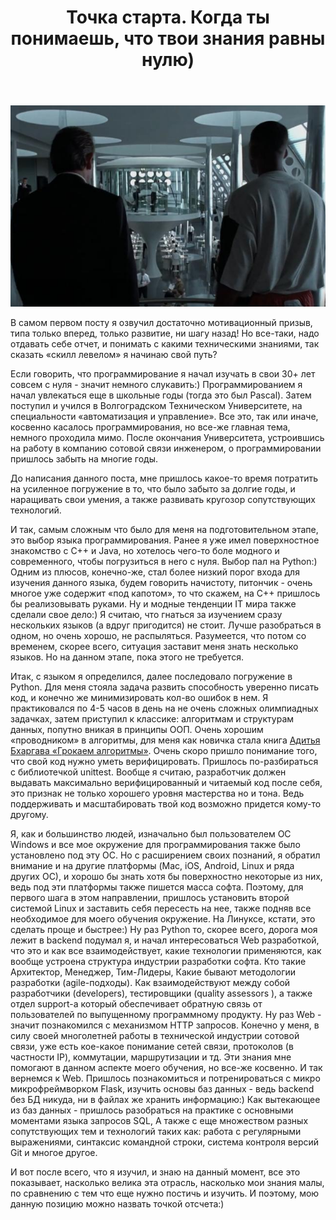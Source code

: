 ﻿---
layout: post
title: Точка старта. Когда ты понимаешь, что твои знания равны нулю)
---
<img src="\image\start-point2.jpeg" alt="drawing" width="2000"/>

В самом первом посту я озвучил достаточно мотивационный призыв, типа только вперед, только развитие, ни шагу назад! Но все-таки, надо отдавать себе отчет, и понимать с какими техническими знаниями, так сказать «скилл левелом» я начинаю свой путь? 

Если говорить, что программирование я начал изучать в свои 30+ лет совсем с нуля - значит немного слукавить:) Программированием я начал увлекаться еще в школьные годы (тогда это был Pascal). Затем поступил и учился в Волгоградском Техническом Университете, на специальности «автоматизация и управление». Все это, так или иначе, косвенно касалось программирования, но все-же главная тема, немного проходила мимо. После окончания Университета, устроившись на работу в компанию сотовой связи инженером, о программировании пришлось забыть на многие годы. 

До написания данного поста, мне пришлось какое-то время потратить на усиленное погружение в то, что было забыто за долгие годы, и наращивать свои умения, а также развивать кругозор сопутствующих технологий.

И так, самым сложным что было для меня на подготовительном этапе, это выбор языка программирования. Ранее я уже имел поверхностное знакомство с С++ и Java, но хотелось чего-то боле модного и современного, чтобы погрузиться в него с нуля. Выбор пал на Python:) Одним из плюсов, конечно-же, стал более низкий порог входа для изучения данного языка, будем говорить начистоту, питончик - очень многое уже содержит «под капотом», то что скажем, на C++ пришлось бы реализовывать руками. Ну и модные тенденции IT мира также сделали свое дело:) 
Я считаю, что гнаться за изучением сразу нескольких языков (а вдруг пригодится) не стоит. Лучше разобраться в одном, но очень хорошо, не распыляться. Разумеется, что потом со временем, скорее всего, ситуация заставит меня знать несколько языков. Но на данном этапе, пока этого не требуется.

Итак, с языком я определился, далее последовало погружение в Python. Для меня стояла задача развить способность уверенно писать код, и конечно же минимизировать кол-во ошибок в нем. Я практиковался по 4-5 часов в день на не очень сложных олимпиадных задачках, затем приступил к классике: алгоритмам и структурам данных, попутно вникая в принципы ООП. Очень хорошим «проводником» в алгоритмы, для меня как новичка стала книга [Адитья Бхаргава «Грокаем алгоритмы»](https://www.chitai-gorod.ru/catalog/book/960907/). Очень скоро пришло понимание того, что свой код нужно уметь верифицировать. Пришлось по-разбираться с библиотечкой unittest. Вообще я считаю, разработчик должен выдавать максимально верифицированный и читаемый код после себя, это признак не только хорошего уровня мастерства но и тона. Ведь поддерживать и масштабировать твой код возможно придется кому-то другому.

Я, как и большинство людей, изначально был пользователем ОС Windows и все мое окружение для программирования также было установлено под эту ОС. Но с расширением своих познаний, я обратил внимание и на другие платформы (Mac, iOS, Android, Linux и ряда других ОС), и хорошо бы знать хотя бы поверхностно некоторые из них, ведь под эти платформы также пишется масса софта. Поэтому, для первого шага в этом направлении, пришлось установить второй системой Linux и заставить себя пересесть на нее, также подняв все необходимое для моего обучения окружение. На Линуксе, кстати, это сделать проще и быстрее:) 
Ну раз Python то, скорее всего, дорога моя лежит в backend подумал я, и начал интересоваться Web разработкой, что это и как все взаимодействует, какие технологии применяются, как вообще устроена структура индустрии разработки софта. Кто такие Архитектор, Менеджер, Тим-Лидеры, Какие бывают методологии разработки (agile-подходы). Как взаимодействуют между собой разработчики (developers), тестировщики (quality assessors ), а также отдел support-a который обеспечивает обратную связь от пользователей по выпущенному программному продукту. Ну раз Web - значит познакомился с механизмом HTTP запросов. Конечно у меня, в силу своей многолетней работы в технической индустрии сотовой связи, уже есть кое-какое понимание сетей связи, протоколов (в частности IP), коммутации, маршрутизации и тд. Эти знания мне помогают в данном аспекте моего обучения, но все-же косвенно. И так вернемся к Web. Пришлось познакомиться и потренироваться с микро микрофреймворком Flask, изучить основы баз данных - ведь backend без БД никуда, ни в файлах же хранить информацию:) Как вытекающее из баз данных - пришлось разобраться на практике с основными моментами языка запросов SQL, А также c еще множеством разных сопутствующих тем и технологий таких как: работа с регулярными выражениями, синтаксис командной строки, система контроля версий Git и многое другое.

И вот после всего, что я изучил, и знаю на данный момент, все это показывает, насколько велика эта отрасль, насколько мои знания малы, по сравнению с тем что еще нужно постичь и изучить. И поэтому, мою данную позицию можно назвать точкой отсчета:) 
 



